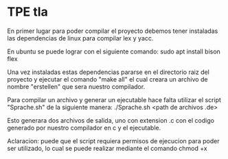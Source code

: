 # TPE tla
En primer lugar para poder compilar el proyecto debemos tener instaladas las dependencias de linux para compilar lex y yacc.

En ubuntu se puede lograr con el siguiente comando: 
sudo apt install bison flex

Una vez instaladas estas dependencias pararse en el directorio raiz del proyecto y ejecutar el comando "make all" el cual creara un archivo de nombre "erstellen" que sera nuestro compilador.

Para compilar un archivo y generar un ejecutable hace falta utilizar el script "Sprache.sh" de la siguiente manera: 
./Sprache.sh <path de archivos .de> <nombre ejecutable>

Esto generara dos archivos de salida, uno con extension .c con el codigo generado por nuestro compilador en c y el ejecutable.

Aclaracion: puede que el script requiera permisos de ejecucion para poder ser utilizado, lo cual se puede realizar mediante el comando chmod +x <script path>